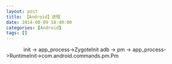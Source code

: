 ```yaml
---
layout: post
title: 【Android】进程
date: 2014-08-09 18:40:00
categories: [Android]
tags: []
---
```

            init -> app_process->ZygoteInit
adb -> pm -> app_process->RuntimeInit->com.android.commands.pm.Pm
